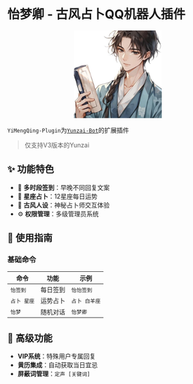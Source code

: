# 怡梦卿 - 古风占卜QQ机器人插件

<div align="center">
  <img src=".\resources\images\icon.png" width="200">
</div>

`YiMengQing-Plugin`为[`Yunzai-Bot`](https://yunzai-bot.com/)的扩展插件
> 仅支持V3版本的Yunzai

## ✨ 功能特色

- 🌙 **多时段签到**：早晚不同回复文案
- 🔮 **星座占卜**：12星座每日运势
- 🎎 **古风人设**：神秘占卜师交互体验
- ⚙️ **权限管理**：多级管理员系统

## 📖 使用指南

### 基础命令
| 命令 | 功能 | 示例 |
|------|------|------|
| `怡签到` | 每日签到 | `怡怡签到` |
| `占卜 星座` | 运势占卜 | `占卜 白羊座` |
| `怡梦` | 随机对话 | `怡梦卿` |

## 🌟 高级功能

- **VIP系统**：特殊用户专属回复
- **黄历集成**：自动获取当日宜忌
- **屏蔽词管理**：`定声 [关键词]`